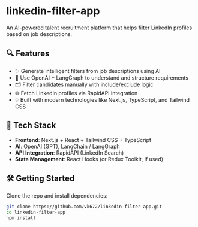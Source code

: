 # linkedin-filter-app

An AI-powered talent recruitment platform that helps filter LinkedIn profiles based on job descriptions.

## 🔍 Features

- ✨ Generate intelligent filters from job descriptions using AI
- 🧠 Use OpenAI + LangGraph to understand and structure requirements
- 🗂️ Filter candidates manually with include/exclude logic
- 🌐 Fetch LinkedIn profiles via RapidAPI integration
- 💡 Built with modern technologies like Next.js, TypeScript, and Tailwind CSS

## 🚀 Tech Stack

- **Frontend**: Next.js + React + Tailwind CSS + TypeScript
- **AI**: OpenAI (GPT), LangChain / LangGraph
- **API Integration**: RapidAPI (LinkedIn Search)
- **State Management**: React Hooks (or Redux Toolkit, if used)

## 🛠️ Getting Started

Clone the repo and install dependencies:

```bash
git clone https://github.com/vk672/linkedin-filter-app.git
cd linkedin-filter-app
npm install
